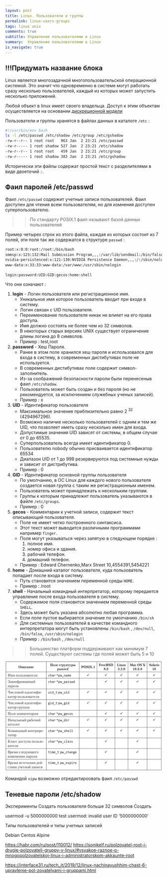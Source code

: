 ```yaml
---
layout: post
title: Linux. Пользователи и группы
permalink: linux-users-groups
tags: linux unix
comments: true
subtitle: Управление пользователями в Linux
summary:  Управление пользователями в Linux
is_navigate: true
---
```


## !!!Придумать название блока

Linux является многозадачной многопользовательской операционной системой. Это значит что одновременно в
системе могут работать сразу несколько пользователей, каждый из которых может запустить несколько приложений.

Любой объект в linux имеет своего владельца. 
Доступ к этим объектам осуществляется на основании [дискреционной модели](http://www.dataved.ru/2014/02/controlled-access-models.html)

Пользователи и группы хранятся в файлах данных в каталоге `/etc` :
~~~bash
#!/usr/bin/env bash
ls -l /etc/passwd /etc/shadow /etc/group /etc/gshadow
-rw-r--r-- 1 root root   963 Jan  2 23:21 /etc/passwd
-rw-r----- 1 root shadow 527 Jan  2 23:21 /etc/shadow
-rw-r--r-- 1 root root   459 Jan  2 23:21 /etc/group
-rw-r----- 1 root shadow 383 Jan  2 23:21 /etc/gshadow
~~~

Исторически эти файлы содержат простой текст с разделителями в виде двоеточий ` : `.

## Фаил паролей /etc/passwd

Фаил `/etc/passwd` содержит учетные записи пользователей.
Фаил доступен для чтения всем пользователям, но для измнения доступен суперпользователю.

>> По стандарту POSIX.1 фаил называют базой данных пользователей

Пример четырех строк из этого файла, каждая из которых состоит из 7 полей, эти поля так же содержатся в структуре `passwd` : 

```bash
root:x:0:0:root:/root:/bin/bash
smmsp:x:123:132:Mail Submission Program,,,:/var/lib/sendmail:/bin/false
nvidia-persistenced:x:121:130:NVIDIA Persistence Daemon,,,:/:/sbin/nologin
www-data:x:33:33:www-data:/var/www:/usr/sbin/nologin
```

`login:password:UID:GID:gecos:home:shell`

Что они означают :
1. **login** - Логин пользователя или регистрационное имя.
    - Уникальное имя которое пользователь вводит при входе в систему.
    - Логин связан с UID пользователя.
    - Переименование пользователя никак не влияет на его права доступа.
    - Имя должно состоять не более чем из 32 символов. 
    - В некоторых старых версиях UNIX существует ограничение длины логина до 8 символов.
    - Пример : test,root
2. **password** - Хеш Пароля.
    - Ранее в этом поле хранился хеш пароля и использовался для входа в систему, в современных дистибутивах поле не используется.
    - В современных дистибутивах поле содержит символ-заполнитель.
    - Из-за соображений безопасности пароли были перенесеныв фаил `/etc/shadow`.
    - Пользователь может быть создан и без пароля (но не рекомендуется, за исключением служебных ученых записей).
    - Пример : x
3. **UID** - Идентификатор пользователя
    - Максимальное значение приблизительно равно 2 <sup>32</sup> (4294967296).
    - Возможно наличие несколько пользователей с одним и тем же UID, что позволяет иметь сразу несколько имен для входа.
    - Допустимые значения UID зависят от системы, в общем случае от 0 до 65535.
    - Суперпользователь всегда имеет идентификатор 0.
    - Пользователю nobody обычно присваивается идентификатор 65534
    - Диапазон UID от 1 до 999 резервируются под системные нужды и зависит от дистрибутива.
    - Пример : 0
4. **GID** - Идентификатор основной группы пользователя
    - По умолчанию, в ОС Linux для каждого нового пользователя создается новая группа с таким же регистрационным именем.
    - Пользователь может принадлежать к нескольким группам.
    - Группы к которым принадлежит пользователь указываются в файле `/etc/groups`.
    - Пример : 0
5. **gecos** - Комментарии к учетной записи, содержит текст описывающий пользователя.
    - Поле не имеет четко построенного синтаксиса.
    - Этот текст может выводится различными программами например `finger`.
    - Поля могут указываться через запятую в следующем порядке :
        1. полное имя.
        2. номер офиса и здания.
        3. рабочий телефон.
        4. домашний телефон.
    - Пример : Edward Chernenko,Marx Street 10,4554391,5454221
6. **home** - Домашний каталог пользователя, куда пользователь попадает после входа в систему.  
    - Путь становится значением переменной среды `HOME`.
    - Пример : /root 
7. **shell** - Начальный командный интерпретатор, которому передается управление после входа пользователя в систему.
    - Содержимое поля становится значением переменной среды `SHELL`.
    - Здесь может быть указана абсолютно любая программа.
    - Если поле пустое выбирается значение по умолчанию `/bin/sh`
    - Для системных пользователей в качестве командного интерпретатора могут быть установлены `/bin/bash` , `/dev/null`, `/bin/false`, `/usr/sbin/nologin`
    - Пример : `/bin/bash` , `/dev/null`

>> Большинство платформ поддерживают как минимум 7 полей. Существуют системы где полей может быть 5 и 10

![passwd](/archive/images/articles/unix/unix-user/passwd.png "passwd")

Командой `vipw` возможно отредактироовать фаил `/etc/passwd`


## Теневые пароли /etc/shadow
Эксперименты
Создать пользователя больше 32 символов
Создать 

usermod -u 5000000000 test
usermod: invalid user ID '5000000000'

Типы пользователей и типы учетных записей


Debian 
Centos 
Alpine

https://habr.com/ru/post/110012/
https://sonikelf.ru/polzovatel-root-i-drugie-polzovateli-gruppy-v-linux/#vsyakoe-raznoe-o-mnogopolzovatelskoj-linux-i-administratorskom-akkaunte-root

https://interface31.ru/tech_it/2019/12/linux-nachinayushhim-chast-6-upravlenie-pol-zovatelyami-i-gruppami.html